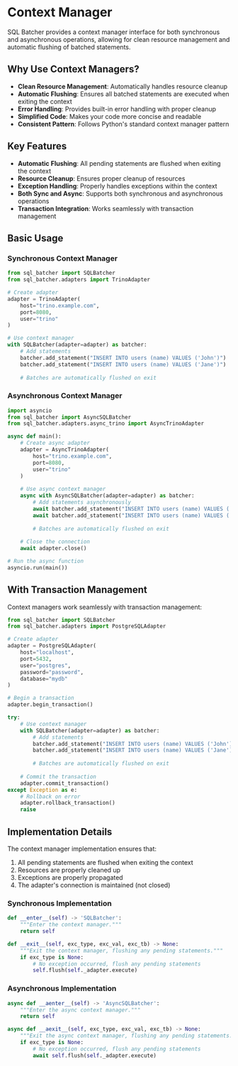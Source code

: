 # Context Manager

SQL Batcher provides a context manager interface for both synchronous and asynchronous operations, allowing for clean resource management and automatic flushing of batched statements.

## Why Use Context Managers?

- **Clean Resource Management**: Automatically handles resource cleanup
- **Automatic Flushing**: Ensures all batched statements are executed when exiting the context
- **Error Handling**: Provides built-in error handling with proper cleanup
- **Simplified Code**: Makes your code more concise and readable
- **Consistent Pattern**: Follows Python's standard context manager pattern

## Key Features

- **Automatic Flushing**: All pending statements are flushed when exiting the context
- **Resource Cleanup**: Ensures proper cleanup of resources
- **Exception Handling**: Properly handles exceptions within the context
- **Both Sync and Async**: Supports both synchronous and asynchronous operations
- **Transaction Integration**: Works seamlessly with transaction management

## Basic Usage

### Synchronous Context Manager

```python
from sql_batcher import SQLBatcher
from sql_batcher.adapters import TrinoAdapter

# Create adapter
adapter = TrinoAdapter(
    host="trino.example.com",
    port=8080,
    user="trino"
)

# Use context manager
with SQLBatcher(adapter=adapter) as batcher:
    # Add statements
    batcher.add_statement("INSERT INTO users (name) VALUES ('John')")
    batcher.add_statement("INSERT INTO users (name) VALUES ('Jane')")
    
    # Batches are automatically flushed on exit
```

### Asynchronous Context Manager

```python
import asyncio
from sql_batcher import AsyncSQLBatcher
from sql_batcher.adapters.async_trino import AsyncTrinoAdapter

async def main():
    # Create async adapter
    adapter = AsyncTrinoAdapter(
        host="trino.example.com",
        port=8080,
        user="trino"
    )
    
    # Use async context manager
    async with AsyncSQLBatcher(adapter=adapter) as batcher:
        # Add statements asynchronously
        await batcher.add_statement("INSERT INTO users (name) VALUES ('John')")
        await batcher.add_statement("INSERT INTO users (name) VALUES ('Jane')")
        
        # Batches are automatically flushed on exit
    
    # Close the connection
    await adapter.close()

# Run the async function
asyncio.run(main())
```

## With Transaction Management

Context managers work seamlessly with transaction management:

```python
from sql_batcher import SQLBatcher
from sql_batcher.adapters import PostgreSQLAdapter

# Create adapter
adapter = PostgreSQLAdapter(
    host="localhost",
    port=5432,
    user="postgres",
    password="password",
    database="mydb"
)

# Begin a transaction
adapter.begin_transaction()

try:
    # Use context manager
    with SQLBatcher(adapter=adapter) as batcher:
        # Add statements
        batcher.add_statement("INSERT INTO users (name) VALUES ('John')")
        batcher.add_statement("INSERT INTO users (name) VALUES ('Jane')")
        
        # Batches are automatically flushed on exit
    
    # Commit the transaction
    adapter.commit_transaction()
except Exception as e:
    # Rollback on error
    adapter.rollback_transaction()
    raise
```

## Implementation Details

The context manager implementation ensures that:

1. All pending statements are flushed when exiting the context
2. Resources are properly cleaned up
3. Exceptions are properly propagated
4. The adapter's connection is maintained (not closed)

### Synchronous Implementation

```python
def __enter__(self) -> 'SQLBatcher':
    """Enter the context manager."""
    return self

def __exit__(self, exc_type, exc_val, exc_tb) -> None:
    """Exit the context manager, flushing any pending statements."""
    if exc_type is None:
        # No exception occurred, flush any pending statements
        self.flush(self._adapter.execute)
```

### Asynchronous Implementation

```python
async def __aenter__(self) -> 'AsyncSQLBatcher':
    """Enter the async context manager."""
    return self

async def __aexit__(self, exc_type, exc_val, exc_tb) -> None:
    """Exit the async context manager, flushing any pending statements."""
    if exc_type is None:
        # No exception occurred, flush any pending statements
        await self.flush(self._adapter.execute)
```
